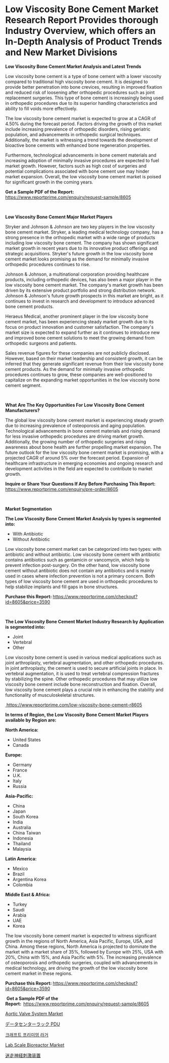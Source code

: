 <p><h1>Low Viscosity Bone Cement Market Research Report Provides thorough Industry Overview, which offers an In-Depth Analysis of Product Trends and New Market Divisions</h1></p><p><strong>Low Viscosity Bone Cement Market Analysis and Latest Trends</strong></p>
<p><p>Low viscosity bone cement is a type of bone cement with a lower viscosity compared to traditional high viscosity bone cement. It is designed to provide better penetration into bone crevices, resulting in improved fixation and reduced risk of loosening after orthopedic procedures such as joint replacement surgeries. This type of bone cement is increasingly being used in orthopedic procedures due to its superior handling characteristics and ability to fill voids more effectively.</p><p>The low viscosity bone cement market is expected to grow at a CAGR of 4.50% during the forecast period. Factors driving the growth of this market include increasing prevalence of orthopedic disorders, rising geriatric population, and advancements in orthopedic surgical techniques. Additionally, the market is witnessing a trend towards the development of bioactive bone cements with enhanced bone regeneration properties.</p><p>Furthermore, technological advancements in bone cement materials and increasing adoption of minimally invasive procedures are expected to fuel market growth. However, factors such as high cost of surgeries and potential complications associated with bone cement use may hinder market expansion. Overall, the low viscosity bone cement market is poised for significant growth in the coming years.</p></p>
<p><strong>Get a Sample PDF of the Report:&nbsp;</strong> <a href="https://www.reportprime.com/enquiry/request-sample/8605">https://www.reportprime.com/enquiry/request-sample/8605</a></p>
<p>&nbsp;</p>
<p><strong>Low Viscosity Bone Cement Major Market Players</strong></p>
<p><p>Stryker and Johnson & Johnson are two key players in the low viscosity bone cement market. Stryker, a leading medical technology company, has a strong presence in the orthopedic market with a wide range of products including low viscosity bone cement. The company has shown significant market growth in recent years due to its innovative product offerings and strategic acquisitions. Stryker's future growth in the low viscosity bone cement market looks promising as the demand for minimally invasive orthopedic procedures continues to rise.</p><p>Johnson & Johnson, a multinational corporation providing healthcare products, including orthopedic devices, has also been a major player in the low viscosity bone cement market. The company's market growth has been driven by its extensive product portfolio and strong distribution network. Johnson & Johnson's future growth prospects in this market are bright, as it continues to invest in research and development to introduce advanced bone cement products.</p><p>Heraeus Medical, another prominent player in the low viscosity bone cement market, has been experiencing steady market growth due to its focus on product innovation and customer satisfaction. The company's market size is expected to expand further as it continues to introduce new and improved bone cement solutions to meet the growing demand from orthopedic surgeons and patients.</p><p>Sales revenue figures for these companies are not publicly disclosed. However, based on their market leadership and consistent growth, it can be inferred that they generate significant revenue from their low viscosity bone cement products. As the demand for minimally invasive orthopedic procedures continues to grow, these companies are well-positioned to capitalize on the expanding market opportunities in the low viscosity bone cement segment.</p></p>
<p>&nbsp;</p>
<p><strong>What Are The Key Opportunities For Low Viscosity Bone Cement Manufacturers?</strong></p>
<p><p>The global low viscosity bone cement market is experiencing steady growth due to increasing prevalence of osteoporosis and aging population. Technological advancements in bone cement materials and rising demand for less invasive orthopedic procedures are driving market growth. Additionally, the growing number of orthopedic surgeries and rising awareness about bone health are further propelling market expansion. The future outlook for the low viscosity bone cement market is promising, with a projected CAGR of around 5% over the forecast period. Expansion of healthcare infrastructure in emerging economies and ongoing research and development activities in the field are expected to contribute to market growth.</p></p>
<p><strong>Inquire or Share Your Questions If Any Before Purchasing This Report:</strong> <a href="https://www.reportprime.com/enquiry/pre-order/8605">https://www.reportprime.com/enquiry/pre-order/8605</a></p>
<p>&nbsp;</p>
<p><strong>Market Segmentation</strong></p>
<p><strong>The Low Viscosity Bone Cement Market Analysis by types is segmented into:</strong></p>
<p><ul><li>With Antibiotic</li><li>Without Antibiotic</li></ul></p>
<p><p>Low viscosity bone cement market can be categorized into two types: with antibiotic and without antibiotic. Low viscosity bone cement with antibiotic contains antibiotics such as gentamicin or vancomycin, which help to prevent infection post-surgery. On the other hand, low viscosity bone cement without antibiotic does not contain any antibiotics and is mainly used in cases where infection prevention is not a primary concern. Both types of low viscosity bone cement are used in orthopedic procedures to help stabilize implants and fill gaps in bone structures.</p></p>
<p><strong>Purchase this Report:&nbsp;</strong><a href="https://www.reportprime.com/checkout?id=8605&price=3590">https://www.reportprime.com/checkout?id=8605&price=3590</a></p>
<p>&nbsp;</p>
<p><strong>The Low Viscosity Bone Cement Market Industry Research by Application is segmented into:</strong></p>
<p><ul><li>Joint</li><li>Vertebral</li><li>Other</li></ul></p>
<p><p>Low viscosity bone cement is used in various medical applications such as joint arthroplasty, vertebral augmentation, and other orthopedic procedures. In joint arthroplasty, the cement is used to secure artificial joints in place. In vertebral augmentation, it is used to treat vertebral compression fractures by stabilizing the spine. Other orthopedic procedures that may utilize low viscosity bone cement include bone reconstruction and fixation. Overall, low viscosity bone cement plays a crucial role in enhancing the stability and functionality of musculoskeletal structures.</p></p>
<p><a href="https://www.reportprime.com/low-viscosity-bone-cement-r8605">&nbsp;https://www.reportprime.com/low-viscosity-bone-cement-r8605</a></p>
<p><strong>In terms of Region, the Low Viscosity Bone Cement Market Players available by Region are:</strong></p>
<p>
    <p> <strong> North America: </strong>
        <ul>
            <li>United States</li>
            <li>Canada</li>
        </ul>
        </p> 
    <p> <strong> Europe: </strong>
        <ul>
            <li>Germany</li>
            <li>France</li>
            <li>U.K.</li>
            <li>Italy</li>
            <li>Russia</li>
        </ul>
        </p> 
    <p> <strong> Asia-Pacific: </strong>
        <ul>
            <li>China</li>
            <li>Japan</li>
            <li>South Korea</li>
            <li>India</li>
            <li>Australia</li>
            <li>China Taiwan</li>
            <li>Indonesia</li>
            <li>Thailand</li>
            <li>Malaysia</li>
        </ul>
        </p> 
    <p> <strong> Latin America: </strong>
        <ul>
            <li>Mexico</li>
            <li>Brazil</li>
            <li>Argentina Korea</li>
            <li>Colombia</li>
        </ul>
        </p> 
    <p> <strong> Middle East & Africa: </strong>
        <ul>
            <li>Turkey</li>
            <li>Saudi</li>
            <li>Arabia</li>
            <li>UAE</li>
            <li>Korea</li>
        </ul>
    </p>
    </p>
<p><p>The low viscosity bone cement market is expected to witness significant growth in the regions of North America, Asia Pacific, Europe, USA, and China. Among these regions, North America is projected to dominate the market with a market share of 35%, followed by Europe with 25%, USA with 20%, China with 15%, and Asia Pacific with 5%. The increasing prevalence of osteoporosis and orthopedic surgeries, coupled with advancements in medical technology, are driving the growth of the low viscosity bone cement market in these regions.</p></p>
<p><strong>Purchase this Report: </strong><a href="https://www.reportprime.com/checkout?id=8605&price=3590">https://www.reportprime.com/checkout?id=8605&price=3590</a></p>
<p>&nbsp;<strong>Get a Sample PDF of the Report:&nbsp;&nbsp;</strong><a href="https://www.reportprime.com/enquiry/request-sample/8605">https://www.reportprime.com/enquiry/request-sample/8605</a></p>
<p><strong></strong></p>
<p><p><a href="https://github.com/khlifeservices/Market-Research-Report-List-1/blob/main/aortic-valve-system-market.md">Aortic Valve System Market</a></p><p><a href="https://github.com/reliezer65/Market-Research-Report-List-2/blob/main/879774071037.md">データセンターラック PDU</a></p><p><a href="https://github.com/raap8632/Market-Research-Report-List-2/blob/main/907763995128.md">크래프트 프리미엄 라거</a></p><p><a href="https://github.com/msbsaifansami/Market-Research-Report-List-1/blob/main/lab-scale-bioreactor-market.md">Lab Scale Bioreactor Market</a></p><p><a href="https://github.com/RodHoppe07/Market-Research-Report-List-2/blob/main/172126471023.md">迷走神経刺激装置</a></p></p>